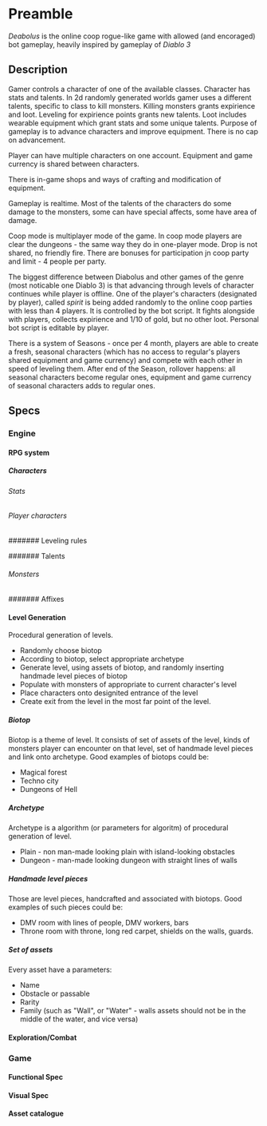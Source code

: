 # Preamble

*Deabolus* is the online coop rogue-like game with allowed (and encoraged) bot gameplay, heavily inspired by gameplay of *Diablo 3*

## Description

Gamer controls a character of one of the available classes. Character has stats and talents. In 2d randomly generated worlds gamer uses a different talents, specific to class to kill monsters. Killing monsters grants expirience and loot. Leveling for expirience points grants new talents. Loot includes wearable equipment which grant stats and some unique talents. Purpose of gameplay is to advance characters and improve equipment. There is no cap on advancement.

Player can have multiple characters on one account. Equipment and game currency is shared between characters.

There is in-game shops and ways of crafting and modification of equipment.

Gameplay is realtime. Most of the talents of the characters do some damage to the monsters, some can have special affects, some have area of damage.

Coop mode is multiplayer mode of the game. In coop mode players are clear the dungeons - the same way they do in one-player mode. Drop is not shared, no friendly fire. There are bonuses for participation jn coop party and limit - 4 people per party.

The biggest difference between Diabolus and other games of the genre (most noticable one Diablo 3) is that advancing through levels of character continues while player is offline. One of the player's characters (designated by player), called _spirit_ is being added randomly to the online coop parties with less than 4 players. It is controlled by the  bot script. It fights alongside with players, collects expirience and 1/10 of gold, but no other loot. Personal  bot script is editable by player.

There is a system of Seasons - once per 4 month, players are able to create a fresh, seasonal characters (which has no access to regular's players shared equipment and game currency) and compete with each other in speed of leveling them. After end of the Season, rollover happens: all seasonal characters become regular ones, equipment and game currency of seasonal characters adds to regular ones.





## Specs

### Engine

#### RPG system

##### Characters

###### Stats 

###### Player characters

####### Leveling rules

####### Talents

###### Monsters

####### Affixes




#### Level Generation

Procedural generation of levels. 

 - Randomly choose biotop
 - According to biotop, select appropriate archetype
 - Generate level, using assets of biotop, and randomly inserting handmade level pieces of biotop
 - Populate with monsters of appropriate to current character's level
 - Place characters onto designited entrance of the level
 - Create exit from the level in the most far point of the level.


##### Biotop

Biotop is a theme of level. It consists of set of assets of the level, kinds of monsters player can encounter on that level, set of handmade level pieces and link onto archetype. Good examples of biotops could be:
 
 * Magical forest
 * Techno city
 * Dungeons of Hell

##### Archetype

Archetype is a algorithm (or parameters for algoritm) of procedural generation of level.

 * Plain - non man-made looking plain with island-looking obstacles
 * Dungeon - man-made looking dungeon with straight lines of walls

##### Handmade level pieces

Those are level pieces, handcrafted and associated with biotops. Good examples of such pieces could be:

 * DMV room with lines of people, DMV workers, bars
 * Throne room with throne, long red carpet, shields on the walls, guards.

##### Set of assets

Every asset have a parameters:

 * Name
 * Obstacle or passable
 * Rarity
 * Family (such as "Wall", or "Water" - walls assets should not be in the middle of the water, and vice versa)

#### Exploration/Combat


### Game

#### Functional Spec


#### Visual Spec


#### Asset catalogue
